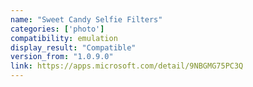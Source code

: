```yaml
---
name: "Sweet Candy Selfie Filters"
categories: ['photo']
compatibility: emulation
display_result: "Compatible"
version_from: "1.0.9.0"
link: https://apps.microsoft.com/detail/9NBGMG75PC3Q
---
```


